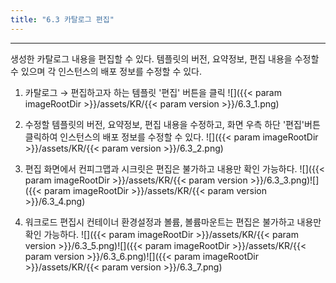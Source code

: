 ```yaml
---
title: "6.3 카탈로그 편집"
---
```


---
생성한 카탈로그 내용을 편집할 수 있다. 템플릿의 버전, 요약정보, 편집 내용을 수정할 수 있으며 각 인스턴스의 배포 정보를 수정할 수 있다.

1. 카탈로그 → 편집하고자 하는 템플릿 '편집' 버튼을 클릭
    ![]({{< param imageRootDir >}}/assets/KR/{{< param version >}}/6.3_1.png)

2. 수정할 템플릿의 버전, 요약정보, 편집 내용을 수정하고, 화면 우측 하단 '편집'버튼 클릭하여 인스턴스의 배포 정보를 수정할 수 있다.
    ![]({{< param imageRootDir >}}/assets/KR/{{< param version >}}/6.3_2.png)

3. 편집 화면에서 컨피그맵과 시크릿은 편집은 불가하고 내용만 확인 가능하다.
    ![]({{< param imageRootDir >}}/assets/KR/{{< param version >}}/6.3_3.png)![]({{< param imageRootDir >}}/assets/KR/{{< param version >}}/6.3_4.png)

4. 워크로드 편집시 컨테이너 환경설정과 볼륨, 볼륨마운트는 편집은 불가하고 내용만 확인 가능하다.
    ![]({{< param imageRootDir >}}/assets/KR/{{< param version >}}/6.3_5.png)![]({{< param imageRootDir >}}/assets/KR/{{< param version >}}/6.3_6.png)![]({{< param imageRootDir >}}/assets/KR/{{< param version >}}/6.3_7.png)
